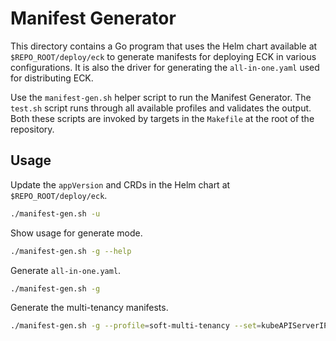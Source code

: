 # Manifest Generator

This directory contains a Go program that uses the Helm chart available at `$REPO_ROOT/deploy/eck` to generate manifests for deploying ECK in various configurations. It is also the driver for generating the `all-in-one.yaml` used for distributing ECK.

Use the `manifest-gen.sh` helper script to run the Manifest Generator. The `test.sh` script runs through all available profiles and validates the output. Both these scripts are invoked by targets in the `Makefile` at the root of the repository.

## Usage

Update the `appVersion` and CRDs in the Helm chart at `$REPO_ROOT/deploy/eck`.

```sh
./manifest-gen.sh -u
```

Show usage for generate mode.

```sh
./manifest-gen.sh -g --help
```

Generate `all-in-one.yaml`.

```sh
./manifest-gen.sh -g
```

Generate the multi-tenancy manifests.

```sh
./manifest-gen.sh -g --profile=soft-multi-tenancy --set=kubeAPIServerIP=1.2.3.4
```



